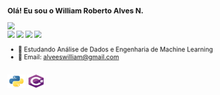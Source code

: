 ### Olá! Eu sou o William Roberto Alves N.

<div align="left">
  <a href="https://github.com/soueuowilliam">
  <img height="190em" src="https://github-readme-stats.vercel.app/api?username=soueuowilliam&show_icons=False&theme=dracula&include_all_commits=true&count_private=true"/>
</div>

<div> 
  <a href="https://www.instagram.com/williamrobeerto/" target="_blank"><img src="https://img.shields.io/badge/-Instagram-%23E4405F?style=for-the-badge&logo=instagram&logoColor=white" target="_blank"></a>
 <a href="https://discord.gg/wagxzStdcR" target="_blank"><img src="https://img.shields.io/badge/Discord-7289DA?style=for-the-badge&logo=discord&logoColor=white" target="_blank"></a> 
  <a href = "mailto:alveeswilliam@gmail.com"><img src="https://img.shields.io/badge/-Gmail-%23333?style=for-the-badge&logo=gmail&logoColor=white" target="_blank"></a>
  <a href="https://www.linkedin.com/in/william-roberto-alves-nasc-8a1883210/" target="_blank"><img src="https://img.shields.io/badge/-LinkedIn-%230077B5?style=for-the-badge&logo=linkedin&logoColor=white" target="_blank"></a> 
</div>

- 🧠 Estudando Análise de Dados e Engenharia de Machine Learning
- 📧 Email: alveeswilliam@gmail.com

<div style="display: inline_block"><br>
  <img align="center" alt="Rafa-Js" height="30" width="40" src="https://raw.githubusercontent.com/devicons/devicon/master/icons/python/python-original.svg">
  <img align="center" alt="Rafa-Csharp" height="30" width="40" src="https://raw.githubusercontent.com/devicons/devicon/master/icons/csharp/csharp-original.svg">
</div>
